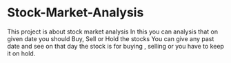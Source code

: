 # Stock-Market-Analysis
This project is about stock market analysis
In this you can analysis that on given date you should Buy, Sell or Hold the stocks
You can give any past date and see on that day the stock is for buying , selling or you have to keep it on hold.
